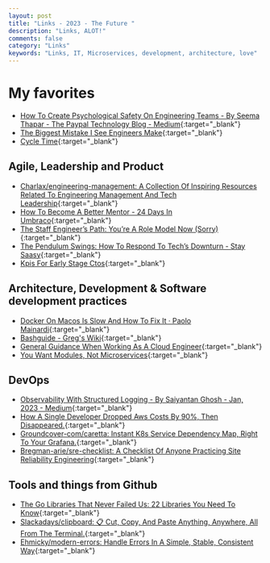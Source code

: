 ```yaml
---
layout: post
title: "Links - 2023 - The Future "
description: "Links, ALOT!"
comments: false
category: "Links"
keywords: "Links, IT, Microservices, development, architecture, love"
---
```


<!-- markdownlint-disable MD033 MD020 MD025-->
# My favorites<a name="favorites"></a>

- [How To Create Psychological Safety On Engineering Teams - By Seema Thapar - The Paypal Technology Blog - Medium](https://medium.com/paypal-tech/how-to-create-psychological-safety-on-engineering-teams-22b3aa6f68c2){:target="_blank"}
- [The Biggest Mistake I See Engineers Make](https://thezbook.com/the-biggest-mistake-i-see-engineers-make){:target="_blank"}
- [Cycle Time](https://boz.com/articles/cycle-times){:target="_blank"}

## Agile, Leadership and Product<a name="agile"></a>

- [Charlax/engineering-management: A Collection Of Inspiring Resources Related To Engineering Management And Tech Leadership](https://github.com/charlax/engineering-management){:target="_blank"}
- [How To Become A Better Mentor - 24 Days In Umbraco](https://24days.in/umbraco-cms/2022/how-to-become-a-better-mentor/?utm_medium){:target="_blank"}
- [The Staff Engineer’s Path: You’re A Role Model Now (Sorry)](https://newsletter.pragmaticengineer.com/p/the-staff-engineers-path?publication_id=458709&post_id=90663835&isFreemail=true){:target="_blank"}
- [The Pendulum Swings: How To Respond To Tech’s Downturn - Stay Saasy](https://staysaasy.com/startups/2023/01/07/pendulum.html?utm_medium){:target="_blank"}
- [Kpis For Early Stage Ctos](https://brittonbroderick.com/2022/10/30/kpis-for-early-stage-ctos/?utm_medium){:target="_blank"}

## Architecture, Development & Software development practices <a name="development"></a>

- [Docker On Macos Is Slow And How To Fix It · Paolo Mainardi](https://www.paolomainardi.com/posts/docker-performance-macos/){:target="_blank"}
- [Bashguide - Greg's Wiki](https://mywiki.wooledge.org/BashGuide){:target="_blank"}
- [General Guidance When Working As A Cloud Engineer](https://www.lockedinspace.com/posts/001.html){:target="_blank"}
- [You Want Modules, Not Microservices](http://blogs.newardassociates.com/blog/2023/you-want-modules-not-microservices.html){:target="_blank"}

## DevOps<a name="devops"></a>

- [Observability With Structured Logging - By Saiyantan Ghosh - Jan, 2023 - Medium](https://saiyantan-ghosh.medium.com/observability-with-structured-logging-3beeefa40279){:target="_blank"}
- [How A Single Developer Dropped Aws Costs By 90%, Then Disappeared.](https://scribe.rip/@maximetopolov/how-a-single-developer-dropped-aws-costs-by-90-then-disappeared-2b46a115103a){:target="_blank"}
- [Groundcover-com/caretta: Instant K8s Service Dependency Map, Right To Your Grafana.](https://github.com/groundcover-com/caretta?ck_subscriber_id=1825709061){:target="_blank"}
- [Bregman-arie/sre-checklist: A Checklist Of Anyone Practicing Site Reliability Engineering](https://github.com/bregman-arie/sre-checklist){:target="_blank"}

## Tools and things from Github <a name="tools"></a>

- [The Go Libraries That Never Failed Us: 22 Libraries You Need To Know](https://threedots.tech/post/list-of-recommended-libraries/){:target="_blank"}
- [Slackadays/clipboard: 📋 Cut, Copy, And Paste Anything, Anywhere, All From The Terminal.](https://github.com/Slackadays/clipboard){:target="_blank"}
- [Ehmicky/modern-errors: Handle Errors In A Simple, Stable, Consistent Way](https://github.com/ehmicky/modern-errors){:target="_blank"}
